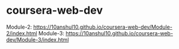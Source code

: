 # coursera-web-dev
Module-2: https://10anshul10.github.io/coursera-web-dev/Module-2/index.html
Module-3: https://10anshul10.github.io/coursera-web-dev/Module-3/index.html
